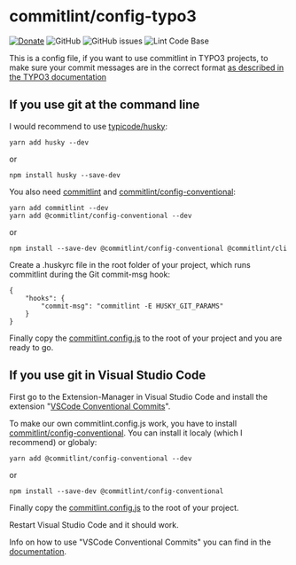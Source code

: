 # commitlint/config-typo3

[![Donate](https://img.shields.io/badge/Donate-PayPal-green.svg)](https://PayPal.me/SvenKalbhenn)
![GitHub](https://img.shields.io/github/license/Starraider/commitlint_config-typo3)
![GitHub issues](https://img.shields.io/github/issues/Starraider/commitlint_config-typo3)
![Lint Code Base](https://github.com/Starraider/commitlint_config-typo3/workflows/Lint%20Code%20Base/badge.svg)

This is a config file, if you want to use commitlint in TYPO3 projects, to make sure your commit messages are in the correct format [as described in the TYPO3 documentation](https://docs.typo3.org/m/typo3/guide-contributionworkflow/master/en-us/Appendix/CommitMessage.html)

## If you use git at the command line

I would recommend to use [typicode/husky](https://github.com/typicode/husky):

    yarn add husky --dev

or

    npm install husky --save-dev

You also need [commitlint](https://github.com/conventional-changelog/commitlint) and [commitlint/config-conventional](https://github.com/conventional-changelog/commitlint/tree/master/%40commitlint/config-conventional):

    yarn add commitlint --dev
    yarn add @commitlint/config-conventional --dev

or

    npm install --save-dev @commitlint/config-conventional @commitlint/cli

Create a .huskyrc file in the root folder of your project, which runs commitlint during the Git commit-msg hook:

    {
        "hooks": {
            "commit-msg": "commitlint -E HUSKY_GIT_PARAMS"
        }
    }

Finally copy the [commitlint.config.js](https://github.com/Starraider/commitlint_config-typo3/blob/master/commitlint.config.js) to the root of your project and you are ready to go.

## If you use git in Visual Studio Code

First go to the Extension-Manager in Visual Studio Code and install the extension "[VSCode Conventional Commits](https://github.com/vivaxy/vscode-conventional-commits)".

To make our own commitlint.config.js work, you have to install [commitlint/config-conventional](https://github.com/conventional-changelog/commitlint/tree/master/%40commitlint/config-conventional).
You can install it localy (which I recommend) or globaly:

    yarn add @commitlint/config-conventional --dev

or

    npm install --save-dev @commitlint/config-conventional

Finally copy the [commitlint.config.js](https://github.com/Starraider/commitlint_config-typo3/blob/master/commitlint.config.js) to the root of your project.

Restart Visual Studio Code and it should work.

Info on how to use "VSCode Conventional Commits" you can find in the [documentation](https://github.com/vivaxy/vscode-conventional-commits).
